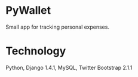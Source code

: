 PyWallet
========

Small app for tracking personal expenses. 

Technology
========
Python, Django 1.4.1, MySQL, Twitter Bootstrap 2.1.1
